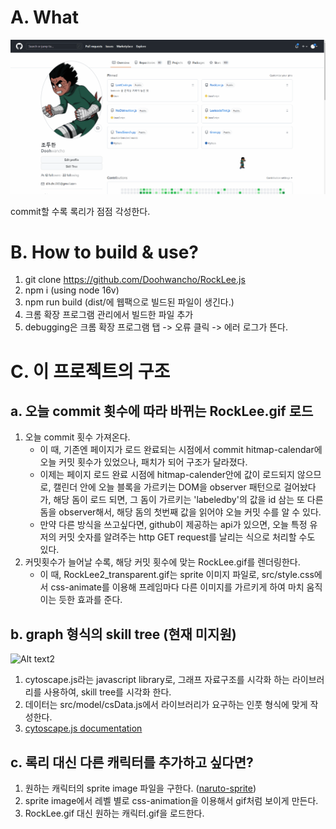 
# A. What

![Alt text1](./document/readme-picture1.gif?raw=true "sample_image1")

commit할 수록 록리가 점점 각성한다.


# B. How to build & use?

1. git clone https://github.com/Doohwancho/RockLee.js
2. npm i (using node 16v)
3. npm run build (dist/에 웹팩으로 빌드된 파일이 생긴다.)
4. 크롬 확장 프로그램 관리에서 빌드한 파일 추가
5. debugging은 크롬 확장 프로그램 탭 -> 오류 클릭 -> 에러 로그가 뜬다.


# C. 이 프로젝트의 구조

## a. 오늘 commit 횟수에 따라 바뀌는 RockLee.gif 로드
1. 오늘 commit 횟수 가져온다.
    - 이 때, 기존엔 페이지가 로드 완료되는 시점에서 commit hitmap-calendar에 오늘 커밋 횟수가 있었으나, 패치가 되어 구조가 달라졌다.
    - 이제는 페이지 로드 완료 시점에 hitmap-calender안에 값이 로드되지 않으므로, 캘린더 안에 오늘 블록을 가르키는 DOM을 observer 패턴으로 걸어놨다가, 해당 돔이 로드 되면, 그 돔이 가르키는 'labeledby'의 값을 id 삼는 또 다른 돔을 observer해서, 해당 돔의 첫번째 값을 읽어야 오늘 커밋 수를 알 수 있다.
    - 만약 다른 방식을 쓰고싶다면, github이 제공하는 api가 있으면, 오늘 특정 유저의 커밋 숫자를 알려주는 http GET request를 날리는 식으로 처리할 수도 있다. 
2. 커밋횟수가 늘어날 수록, 해당 커밋 횟수에 맞는 RockLee.gif를 렌더링한다.
    - 이 때, RockLee2_transparent.gif는 sprite 이미지 파일로, src/style.css에서 css-animate를 이용해 프레임마다 다른 이미지를 가르키게 하여 마치 움직이는 듯한 효과를 준다.

## b. graph 형식의 skill tree (현재 미지원)
![Alt text2](https://github.com/Doohwancho/RockLee.js/blob/master/document/readme-picture2.PNG)

1. cytoscape.js라는 javascript library로, 그래프 자료구조를 시각화 하는 라이브러리를 사용하여, skill tree를 시각화 한다. 
2. 데이터는 src/model/csData.js에서 라이브러리가 요구하는 인풋 형식에 맞게 작성한다.
3. [cytoscape.js documentation](https://manual.cytoscape.org/en/stable/)


## c. 록리 대신 다른 캐릭터를 추가하고 싶다면?

1. 원하는 캐릭터의 sprite image 파일을 구한다. ([naruto-sprite](https://www.spriters-resource.com/game_boy_advance/narutonc2/))
2. sprite image에서 레벨 별로 css-animation을 이용해서 gif처럼 보이게 만든다.
3. RockLee.gif 대신 원하는 캐릭터.gif을 로드한다. 